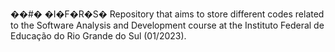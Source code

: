 ��#� �I�F�R�S�
Repository that aims to store different codes related to the Software Analysis and Development course at the Instituto Federal de Educação do Rio Grande do Sul (01/2023).
